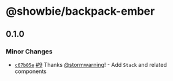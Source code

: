 # @showbie/backpack-ember

## 0.1.0
### Minor Changes



- [`c67b05e`](https://github.com/showbie/backpack-ember/commit/c67b05eede23dcb3f989f84b20add657bb632e2d) [#9](https://github.com/showbie/backpack-ember/pull/9) Thanks [@stormwarning](https://github.com/stormwarning)! - Add `Stack` and related components
